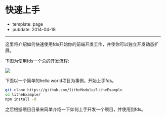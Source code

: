 # 快速上手

- template: page
- pubdate: 2014-04-18

-----------

这里将介绍如何快速使用fds开始你的前端开发工作，并使你可以独立开发动态扩展。

下图为使用fds一个总的开发流程:

![](https://raw.githubusercontent.com/SinaBlogFE/fd-server/gh-pages/img/fds.png)

下面以一个简单的hello world项目为事例，开始上手fds。

```bash
git clone https://github.com/litheModule/litheExample
cd litheExample/
npm install -d
```

之后根据项目目录来简单介绍一下如何上手开发一个项目，并使用到fds。


